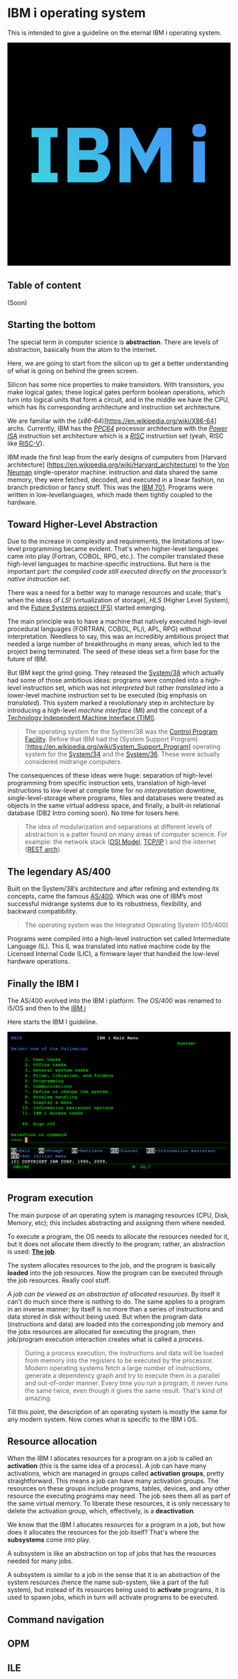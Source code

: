 # IBM i operating system

This is intended to give a guideline on the eternal IBM i operating system.

![alt text](./images/ibmi_logo.png)

## Table of content

(Soon)

## Starting the bottom

The special term in computer science is **abstraction**. There are levels of abstraction, basically from the atom to the internet. 

Here, we are going to start from the silicon up to get a better understanding of what is going on behind the green screen.

Silicon has some nice properties to make transistors. With transistors, you make logical gates; these logical gates perform boolean operations, which turn into logical units that form a circuit, and in the middle we have the CPU, which has its corresponding architecture and instruction set architecture. 

We are familiar with the (*x86-64*)[https://en.wikipedia.org/wiki/X86-64] archs. Currently, IBM has the [*PPC64*](https://en.wikipedia.org/wiki/Ppc64) processor architecture with the [*Power ISA*](https://en.wikipedia.org/wiki/Power_ISA) instruction set architecture which is a [*RISC*](https://en.wikipedia.org/wiki/Reduced_instruction_set_computer) instruction set (yeah, RISC like [RISC-V](https://en.wikipedia.org/wiki/RISC-V])).

IBM made the first leap from the early designs of cumputers from [Harvard architecture] (https://en.wikipedia.org/wiki/Harvard_architecture) to the [Von Neuman](https://en.wikipedia.org/wiki/Von_Neumann_architecture) single-operator machine: instruction and data shared the same memory, they were fetched, decoded, and executed in a linear fashion, no branch prediction or fancy stuff. This was the [IBM 701](https://en.wikipedia.org/wiki/IBM_701). Programs were written in low-levellanguages, which made them tightly coupled to the hardware.

## Toward Higher-Level Abstraction

Due to the increase in complexity and requirements, the limitations of low-level programming became evident. That's when higher-level languages came into play (Fortran, COBOL, RPG, etc.). The compiler translated these high-level languages to machine-specific instructions. But here is the important part: *the compiled code still executed directly on the processor’s native instruction set*.

There was a need for a better way to manage resources and scale; that's when the ideas of *LSI* (virtualization of storage), *HLS* (Higher Level System), and the [Future Systems project (FS)](https://en.wikipedia.org/wiki/IBM_Future_Systems_project) started emerging. 

The main principle was to have a machine that natively executed high-level procedural languages (FORTRAN, COBOL, PL/i, APL, RPG) without interpretation. Needless to say, this was an incredibly ambitious project that needed a large number of breakthroughs in many areas, which led to the project being terminated. The seed of these ideas set a firm base for the future of IBM.

But IBM kept the grind going. They released the [System/38](https://en.wikipedia.org/wiki/IBM_System/38) which actually had some of those ambitious ideas: programs were compiled into a high-level instruction set, which was not *interpreted* but rather *translated* into a lower-level machine instruction set to be executed (big emphasis on *translated*). This system marked a revolutionary step in architecture by introducing a high-level *machine interface* (MI) and the concept of a [Technology Independent Machine Interface (TIMI)](https://en.wikipedia.org/wiki/IBM_i#TIMI).

> The operating system for the System/38 was the [Control Program Facility](https://en.wikipedia.org/wiki/Control_Program_Facility). Before that IBM had the (System Support Program)[https://en.wikipedia.org/wiki/System_Support_Program] operating system for the [System/34](https://en.wikipedia.org/wiki/IBM_System/34) and the [System/36](https://en.wikipedia.org/wiki/IBM_System/36). These were actually considered midrange computers.

The consequences of these ideas were huge: separation of high-level programming from specific instruction sets, translation of high-level instructions to low-level at compile time for no *interpretation* downtime, single-level-storage where programs, files and databases were treated as objects in the same virtual address space, and finally, a built-in relational database (DB2 Intro coming soon). No time for losers here.

>The idea of modularization and separations at different levels of abstraction is a patter found on many areas of computer science. For example: the network stack ([OSI Model](https://en.wikipedia.org/wiki/OSI_model), [TCP/IP](https://en.wikipedia.org/wiki/Internet_protocol_suite) ) and the internet ([REST arch](https://en.wikipedia.org/wiki/REST)).

## The legendary AS/400

Built on the System/38’s architecture and after refining and extending its concepts, came the famous [AS/400](https://en.wikipedia.org/wiki/IBM_AS/400). Which was one of IBM’s most successful midrange systems due to its robustness, flexibility, and backward compatibility.

> The operating system was the Integrated Operating System (OS/400)

Programs were compiled into a high-level instruction set called Intermediate Language (IL). This IL was translated into native machine code by the Licensed Internal Code (LIC), a firmware layer that handled the low-level hardware operations.

## Finally the IBM I

The AS/400 evolved into the IBM i platform. The OS/400 was renamed to i5/OS and then to the [IBM i](https://en.wikipedia.org/wiki/IBM_i)

Here starts the IBM I guideline.

![alt text](./images/the_green_screen.png)

## Program execution

The main purpose of an operating sytem is managing resources (CPU, Disk, Memory, etc); this includes abstracting and assigning them where needed.

To execute a program, the OS needs to allocate the resources needed for it, but it does not allocate them directly to the program; rather, an abstraction is used: [**The job**](https://en.wikipedia.org/wiki/Job_(computing)).

The system allocates resources to the job, and the program is basically **loaded** into the job resources. Now the program can be executed through the job resources. Really cool stuff.

*A job can be viewed as an abstraction of allocated resources*. By itself it can't do much since there is nothing to do. The same applies to a program in an inverse manner; by itself is no more than a series of instructions and data stored in disk without being used. But when the program data (instructions and data) are loaded into the corresponding job memory and the jobs resources are allocated for executing the program, then job/program execution interaction creates what is called a *process*. 

> During a process execution, the instructions and data will be loaded from memory into the registers to be executed by the processor. Modern operating systems fetch a large number of instructions, generate a dependency graph and try to execute them in a parallel and out-of-order manner. Every time you run a program, it never runs the same twice, even though it gives the same result. That's kind of amazing.

Till this point, the description of an operating system is mostly the same for any modern system. Now comes what is specific to the IBM i OS.

## Resource allocation

When the IBM I allocates resources for a program on a job is called an **activation** (this is the same idea of a process). A job can have many activations, which are managed in groups called **activation groups**, pretty straightforward. This means a job can have many activation groups. The resources on these groups include programs, tables, devices, and any other resource the executing programs may need. The job sees them all as part of the same virtual memory. To liberate these resources, it is only necessary to delete the activation group, which, effectively, is a **deactivation**.

We know that the IBM I allocates resources for a program in a job, but how does it allocates the resources for the job itself? That's where the **subsystems** come into play.

A subsystem is like an abstraction on top of jobs that has the resources needed for many jobs.

A subsystem is similar to a job in the sense that it is an abstraction of the system resources (hence the name sub-system, like a part of the full system), but instead of its resources being used to **activate** programs, it is used to spawn jobs, which in turn will activate programs to be executed. 

## Command navigation

## OPM

## ILE